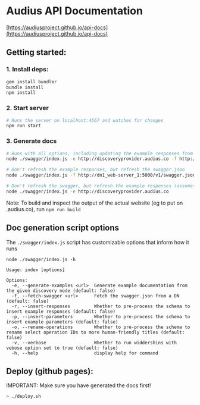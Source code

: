 # Audius API Documentation

[https://audiusproject.github.io/api-docs](https://audiusproject.github.io/api-docs)


## Getting started:

### 1. Install deps:
```bash
gem install bundler
bundle install
npm install
```

### 2. Start server
```bash
# Runs the server on localhost:4567 and watches for changes
npm run start
```

### 3. Generate docs
```bash
# Runs with all options, including updating the example responses from prod
node ./swagger/index.js -e http://discoveryprovider.audius.co -f http://dn1_web-server_1:5000/v1/swagger.json -rpo

# Don't refresh the example responses, but refresh the swagger.json
node ./swagger/index.js -f http://dn1_web-server_1:5000/v1/swagger.json -rpo

# Don't refresh the swagger, but refresh the example responses (assumes example parameters are already inserted)
node ./swagger/index.js -e http://discoveryprovider.audius.co
```

Note: To build and inspect the output of the actual website (eg to put on <you>.audius.co), run `npm run build`


## Doc generation script options

The `./swagger/index.js` script has customizable options that inform how it runs
```
node ./swagger/index.js -h
```
```
Usage: index [options]

Options:
  -e, --generate-examples <url>  Generate example documentation from the given discovery node (default: false)
  -f, --fetch-swagger <url>      Fetch the swagger.json from a DN (default: false)
  -r, --insert-responses         Whether to pre-process the schema to insert example responses (default: false)
  -p, --insert-parameters        Whether to pre-process the schema to insert example parameters (default: false)
  -o, --rename-operations        Whether to pre-process the schema to rename select operation IDs to more human-friendly titles (default: false)
  -v, --verbose                  Whether to run widdershins with vebose option set to true (default: false)
  -h, --help                     display help for command
```

## Deploy (github pages):

IMPORTANT: Make sure you have generated the docs first!

```bash
> ./deploy.sh
```
